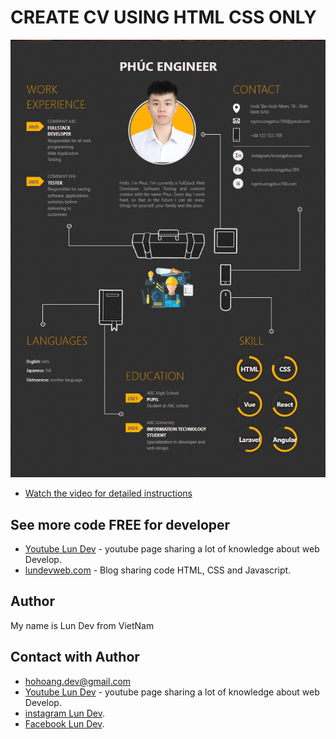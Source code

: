 
# CREATE CV USING HTML CSS ONLY



![IMAGE](project1.png)


- [Watch the video for detailed instructions](https://www.youtube.com/@lundeveloper)
## See more code FREE for developer
- [Youtube Lun Dev](https://www.youtube.com/@lundeveloper) - youtube page sharing a lot of knowledge about web Develop.
- [lundevweb.com](https://www.lundevweb.com/) - Blog sharing code HTML, CSS and Javascript.




## Author

My name is Lun Dev from VietNam


## Contact with Author
- [hohoang.dev@gmail.com]()
- [Youtube Lun Dev](https://www.youtube.com/@lundeveloper) - youtube page sharing a lot of knowledge about web Develop.
- [instagram Lun Dev](https://www.instagram.com/lun.dev.m55/).
- [Facebook Lun Dev](https://www.facebook.com/lundevweb/).



